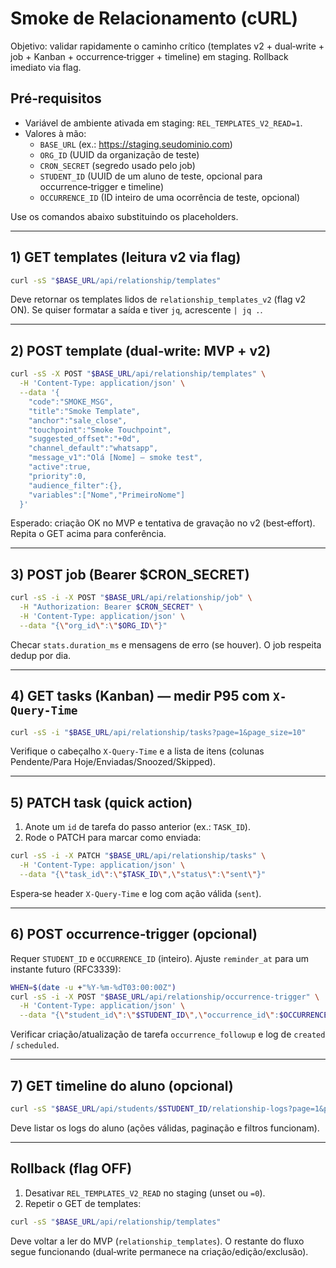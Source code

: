 # Smoke de Relacionamento (cURL)

Objetivo: validar rapidamente o caminho crítico (templates v2 + dual‑write + job + Kanban + occurrence‑trigger + timeline) em staging. Rollback imediato via flag.

## Pré‑requisitos

- Variável de ambiente ativada em staging: `REL_TEMPLATES_V2_READ=1`.
- Valores à mão:
  - `BASE_URL` (ex.: https://staging.seudominio.com)
  - `ORG_ID` (UUID da organização de teste)
  - `CRON_SECRET` (segredo usado pelo job)
  - `STUDENT_ID` (UUID de um aluno de teste, opcional para occurrence‑trigger e timeline)
  - `OCCURRENCE_ID` (ID inteiro de uma ocorrência de teste, opcional)

Use os comandos abaixo substituindo os placeholders.

---

## 1) GET templates (leitura v2 via flag)

```bash
curl -sS "$BASE_URL/api/relationship/templates"
```

Deve retornar os templates lidos de `relationship_templates_v2` (flag v2 ON). Se quiser formatar a saída e tiver `jq`, acrescente `| jq .`.

---

## 2) POST template (dual‑write: MVP + v2)

```bash
curl -sS -X POST "$BASE_URL/api/relationship/templates" \
  -H 'Content-Type: application/json' \
  --data '{
    "code":"SMOKE_MSG",
    "title":"Smoke Template",
    "anchor":"sale_close",
    "touchpoint":"Smoke Touchpoint",
    "suggested_offset":"+0d",
    "channel_default":"whatsapp",
    "message_v1":"Olá [Nome] — smoke test",
    "active":true,
    "priority":0,
    "audience_filter":{},
    "variables":["Nome","PrimeiroNome"]
  }'
```

Esperado: criação OK no MVP e tentativa de gravação no v2 (best‑effort). Repita o GET acima para conferência.

---

## 3) POST job (Bearer $CRON_SECRET)

```bash
curl -sS -i -X POST "$BASE_URL/api/relationship/job" \
  -H "Authorization: Bearer $CRON_SECRET" \
  -H 'Content-Type: application/json' \
  --data "{\"org_id\":\"$ORG_ID\"}"
```

Checar `stats.duration_ms` e mensagens de erro (se houver). O job respeita dedup por dia.

---

## 4) GET tasks (Kanban) — medir P95 com `X-Query-Time`

```bash
curl -sS -i "$BASE_URL/api/relationship/tasks?page=1&page_size=10"
```

Verifique o cabeçalho `X-Query-Time` e a lista de itens (colunas Pendente/Para Hoje/Enviadas/Snoozed/Skipped).

---

## 5) PATCH task (quick action)

1) Anote um `id` de tarefa do passo anterior (ex.: `TASK_ID`).
2) Rode o PATCH para marcar como enviada:

```bash
curl -sS -i -X PATCH "$BASE_URL/api/relationship/tasks" \
  -H 'Content-Type: application/json' \
  --data "{\"task_id\":\"$TASK_ID\",\"status\":\"sent\"}"
```

Espera‑se header `X-Query-Time` e log com ação válida (`sent`).

---

## 6) POST occurrence‑trigger (opcional)

Requer `STUDENT_ID` e `OCCURRENCE_ID` (inteiro). Ajuste `reminder_at` para um instante futuro (RFC3339):

```bash
WHEN=$(date -u +"%Y-%m-%dT03:00:00Z")
curl -sS -i -X POST "$BASE_URL/api/relationship/occurrence-trigger" \
  -H 'Content-Type: application/json' \
  --data "{\"student_id\":\"$STUDENT_ID\",\"occurrence_id\":$OCCURRENCE_ID,\"reminder_at\":\"$WHEN\",\"occurrence_type\":\"SMOKE\",\"occurrence_notes\":\"Smoke test\",\"org_id\":\"$ORG_ID\"}"
```

Verificar criação/atualização de tarefa `occurrence_followup` e log de `created` / `scheduled`.

---

## 7) GET timeline do aluno (opcional)

```bash
curl -sS "$BASE_URL/api/students/$STUDENT_ID/relationship-logs?page=1&page_size=10"
```

Deve listar os logs do aluno (ações válidas, paginação e filtros funcionam).

---

## Rollback (flag OFF)

1) Desativar `REL_TEMPLATES_V2_READ` no staging (unset ou `=0`).
2) Repetir o GET de templates:

```bash
curl -sS "$BASE_URL/api/relationship/templates"
```

Deve voltar a ler do MVP (`relationship_templates`). O restante do fluxo segue funcionando (dual‑write permanece na criação/edição/exclusão).

